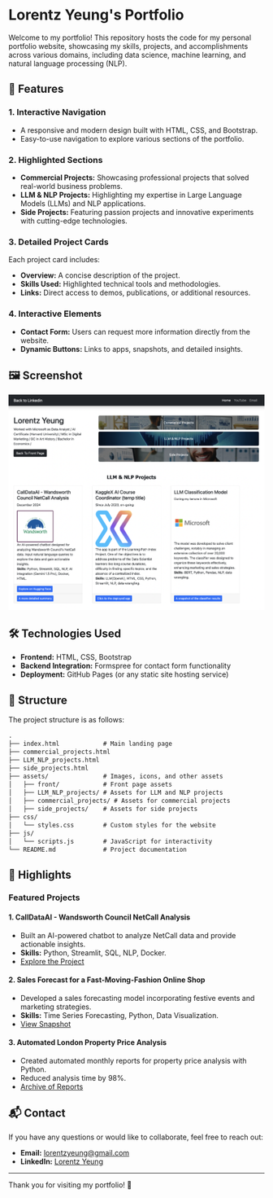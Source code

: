 # Lorentz Yeung's Portfolio

Welcome to my portfolio! This repository hosts the code for my personal portfolio website, showcasing my skills, projects, and accomplishments across various domains, including data science, machine learning, and natural language processing (NLP).

## 🚀 Features

### 1. **Interactive Navigation**
- A responsive and modern design built with HTML, CSS, and Bootstrap.
- Easy-to-use navigation to explore various sections of the portfolio.

### 2. **Highlighted Sections**
- **Commercial Projects:** Showcasing professional projects that solved real-world business problems.
- **LLM & NLP Projects:** Highlighting my expertise in Large Language Models (LLMs) and NLP applications.
- **Side Projects:** Featuring passion projects and innovative experiments with cutting-edge technologies.

### 3. **Detailed Project Cards**
Each project card includes:
- **Overview:** A concise description of the project.
- **Skills Used:** Highlighted technical tools and methodologies.
- **Links:** Direct access to demos, publications, or additional resources.

### 4. **Interactive Elements**
- **Contact Form:** Users can request more information directly from the website.
- **Dynamic Buttons:** Links to apps, snapshots, and detailed insights.

## 🖼️ Screenshot

![Portfolio Screenshot](assets/portfolio_screenshot.png)

## 🛠️ Technologies Used
- **Frontend:** HTML, CSS, Bootstrap
- **Backend Integration:** Formspree for contact form functionality
- **Deployment:** GitHub Pages (or any static site hosting service)

## 📂 Structure
The project structure is as follows:

```
.
├── index.html            # Main landing page
├── commercial_projects.html
├── LLM_NLP_projects.html
├── side_projects.html
├── assets/               # Images, icons, and other assets
│   ├── front/            # Front page assets
│   ├── LLM_NLP_projects/ # Assets for LLM and NLP projects
│   ├── commercial_projects/ # Assets for commercial projects
│   ├── side_projects/    # Assets for side projects
├── css/
│   └── styles.css        # Custom styles for the website
├── js/
│   └── scripts.js        # JavaScript for interactivity
└── README.md             # Project documentation
```

## 🌟 Highlights
### Featured Projects

#### 1. **CallDataAI - Wandsworth Council NetCall Analysis**
- Built an AI-powered chatbot to analyze NetCall data and provide actionable insights.
- **Skills:** Python, Streamlit, SQL, NLP, Docker.
- [Explore the Project](https://huggingface.co/spaces/Entz/council_2)

#### 2. **Sales Forecast for a Fast-Moving-Fashion Online Shop**
- Developed a sales forecasting model incorporating festive events and marketing strategies.
- **Skills:** Time Series Forecasting, Python, Data Visualization.
- [View Snapshot](assets/commercial_projects/iosphere_sales_forecast_demo.png)

#### 3. **Automated London Property Price Analysis**
- Created automated monthly reports for property price analysis with Python.
- Reduced analysis time by 98%.
- [Archive of Reports](https://positivehk-com.translate.goog/2022/05/12/2022年英國物業價格分析下載/?_x_tr_sl=auto&_x_tr_tl=zh-TW&_x_tr_hl=zh-TW)

## 📬 Contact
If you have any questions or would like to collaborate, feel free to reach out:

- **Email:** lorentzyeung@gmail.com
- **LinkedIn:** [Lorentz Yeung](https://www.linkedin.com/in/lorentzyeung/details/featured/)

---

Thank you for visiting my portfolio! 🎉
